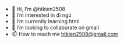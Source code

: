 - 👋 Hi, I’m @htkien2508
- 👀 I’m interested in đi ngủ
- 🌱 I’m currently learning html
- 💞️ I’m looking to collaborate on gmail
- 📫 How to reach me htkien2508@gmail.com

<!---
htkien2508/htkien2508 is a ✨ special ✨ repository because its `README.md` (this file) appears on your GitHub profile.
You can click the Preview link to take a look at your changes.
--->
